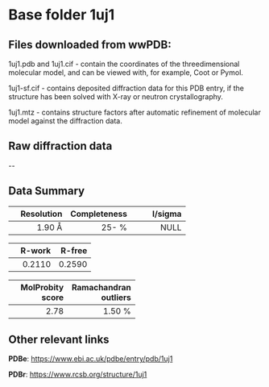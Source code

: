 # Base folder 1uj1

## Files downloaded from wwPDB:

1uj1.pdb and 1uj1.cif - contain the coordinates of the threedimensional molecular model, and can be viewed with, for example, Coot or Pymol.

1uj1-sf.cif - contains deposited diffraction data for this PDB entry, if the structure has been solved with X-ray or neutron crystallography.

1uj1.mtz - contains structure factors after automatic refinement of molecular model against the diffraction data.

## Raw diffraction data

--<br> 

## Data Summary
|   | Resolution | Completeness| I/sigma |
|---|-------------:|----------------:|--------------:|
|   |1.90 Å|  25- %|<img width=50/>NULL |

|   | **R-work**| **R-free**   
|---|-------------:|----------------:|           
||0.2110|0.2590|

|   |**MolProbity<br>score**| **Ramachandran<br>outliers** 
|---|-------------:|----------------:|
||2.78|1.50 %|

## Other relevant links 
**PDBe**:  https://www.ebi.ac.uk/pdbe/entry/pdb/1uj1
 
**PDBr**: https://www.rcsb.org/structure/1uj1 

